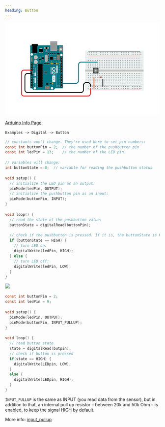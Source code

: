 ```yaml
---
heading: Button
---
```


<img style="height:300px" src="./button_circuit.png"></img>

<a href="https://docs.arduino.cc/built-in-examples/digital/Button/">Arduino Info Page</a>

`Examples -> Digital -> Button`

```c
// constants won't change. They're used here to set pin numbers:
const int buttonPin = 2;  // the number of the pushbutton pin
const int ledPin = 13;    // the number of the LED pin

// variables will change:
int buttonState = 0;  // variable for reading the pushbutton status

void setup() {
  // initialize the LED pin as an output:
  pinMode(ledPin, OUTPUT);
  // initialize the pushbutton pin as an input:
  pinMode(buttonPin, INPUT);
}

void loop() {
  // read the state of the pushbutton value:
  buttonState = digitalRead(buttonPin);

  // check if the pushbutton is pressed. If it is, the buttonState is HIGH:
  if (buttonState == HIGH) {
    // turn LED on:
    digitalWrite(ledPin, HIGH);
  } else {
    // turn LED off:
    digitalWrite(ledPin, LOW);
  }
}
```

<img style="height:300px" src="/arduino_sketches/button/images/button_alternative_circuit.png"></img>

```c
const int buttonPin = 2;
const int ledPin = 9;

void setup() {
  pinMode(ledPin, OUTPUT);
  pinMode(buttonPin, INPUT_PULLUP);
}

void loop() {
  // read button state
  state = digitalRead(butpin);
  // check if button is pressed
  if(state == HIGH) {
    digitalWrite(LEDpin, LOW);
  }
  else {
    digitalWrite(LEDpin, HIGH);
  }
}
```

`ÌNPUT_PULLUP` is the same as INPUT (you read data from the sensor), but in addition to that, an internal pull up resistor – between 20k and 50k Ohm – is enabled, to keep the signal HIGH by default.

More info: <a href="https://roboticsbackend.com/arduino-input_pullup-pinmode/">input_pullup</a>
